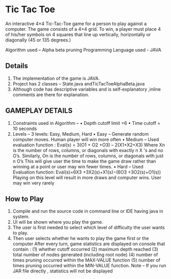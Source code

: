 # Tic Tac Toe 
An interactive 4×4 Tic-Tac-Toe game for a person to play against a computer. The game consists of a 4×4 grid. To win, a player must place 4 of his/her symbols on 4 squares that line up vertically, horizontally or diagonally (45 or 135 degrees.)

Algorithm used – Alpha beta pruning
Programming Language used - JAVA

## Details

1. The implementation of the game is JAVA.
2. Project has 2 classes – State.java andTicTacToeAlphaBeta.java
3. Although code has descriptive variables and is self-explanatory ,inline comments are there for explanation.

## GAMEPLAY DETAILS

1. Constraints used in Algorithm –
	• Depth cutoff limit =6
	• Time cutoff = 10 seconds
2. Levels – 3 levels: Easy, Medium, Hard
	• Easy – Generate random computer moves. Human player will win more often
	• Medium – Used evaluation function :
		Eval(s) = 3(O1 + O2 +O3) – 2(X1+X2+X3)
	Where Xn is the number of rows, columns, or diagonals with exactly n X 's and no O’s. Similarly, On is the number of rows, columns, or diagonals with just n O’s
	This will give user the time to make the game draw rather than winning at a point or user may win fewer times.
	• Hard – Used Evaluation function:
		Eval(s)=6X3 +3X2(s)+X1(s)−(6O3 +3O2(s)+O1(s))
	Playing on this level will result in more draws and computer wins. User may win very rarely

## How to Play

1. Compile and run the source code in command line or IDE having java in system.
2. UI will be shown where you play the game.
3. The user is first needed to select which level of difficulty the user wants to play.
4. Then user selects whether he wants to play the game first or the computer
After every turn, game statistics are displayed on console that contain :
(1) whether cutoff occurred
(2) maximum depth reached
(3) total number of nodes generated (including root node)
(4) number of times pruning occurred within the MAX-VALUE function
(5) number of times pruning occurred within the MIN-VALUE function.
Note – If you run JAR file directly , statistics will not be displayed


